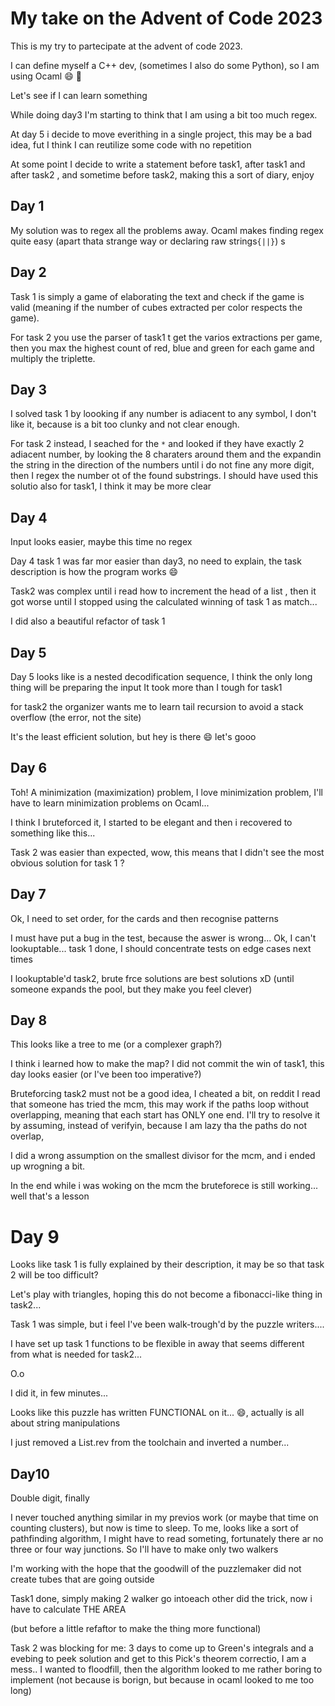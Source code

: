 # My take on the Advent of Code 2023

This is my try to partecipate at the advent of code 2023.

I can define myself a C++ dev, (sometimes I also do some Python), so I am using Ocaml :smile:
:camel:

Let's see if I can learn something

While doing day3 I'm starting to think that I am using a bit too much regex.

At day 5 i decide to move everithing in a single project, this may be a bad idea, fut I think I can reutilize some code with no repetition

At some point I decide to write a statement before task1, after task1 and after task2 , and sometime before task2, making this a sort of diary, enjoy

## Day 1
My solution was to regex all the problems away.
Ocaml makes finding regex quite easy (apart thata strange  way or declaring raw strings`{||}`)
s
## Day 2
Task 1 is simply a game of elaborating the text and check if the game is valid (meaning if the number of cubes extracted per color respects the game).

For task 2 you use the parser of task1 t get the varios extractions per game, then you max the highest count of red, blue and green for each game and multiply the triplette.

## Day 3
I solved task 1 by loooking if any number is adiacent to any symbol, I don't like it, because is a bit too clunky and not clear enough.

For task 2 instead, I seached for the `*` and looked if they have exactly 2 adiacent number, by looking the 8 charaters around them and the expandin the string in the direction of the numbers until i do not fine any more digit, then I regex the number ot of the found substrings. I should have used this solutio also for task1, I think it may be more clear

## Day 4

Input looks easier, maybe this time no regex

Day 4 task 1 was far mor easier than day3, no need to explain, the task description is how the program works :smile:

Task2 was complex until i read how to increment the head of a list , then it got worse until I stopped using the calculated winning of task 1 as match...

I did also a beautiful refactor of task 1

## Day 5

Day 5 looks like is a nested decodification sequence, I think the only long thing will be preparing the input
It took more than I tough for task1

for task2 the organizer wants me to learn tail recursion to avoid a stack overflow (the error, not the site)

It's the least efficient solution, but hey is there :smile: let's gooo

## Day 6

Toh! A minimization (maximization) problem, I love minimization problem, I'll have to learn minimization problems on Ocaml...

I think I bruteforced it, I started to be elegant and then i recovered to something like this...

Task 2 was easier than expected, wow, this means that I didn't see the most obvious solution for task 1 ?

## Day 7

Ok, I need to set order, for the cards and then recognise patterns

I must have put a bug in the test, because the aswer is wrong...
Ok, I can't lookuptable... task 1 done, I should concentrate tests on edge cases next times

I lookuptable'd task2, brute frce solutions are best solutions xD (until someone expands the pool, but they make you feel clever)

## Day 8

This looks like a tree to me (or a complexer graph?)

I think i learned how to make the map?
I did not commit the win of task1, this day looks easier (or I've been too imperative?)

Bruteforcing task2 must not be a good idea, I cheated a bit, on reddit I read that someone has tried the mcm, this may work if the paths loop without overlapping, meaning that each start has ONLY one end.
I'll try to resolve it by assuming, instead of verifyin, because I am lazy tha the paths do not overlap,

I did a wrong assumption on the smallest divisor for the mcm, and i ended up wrogning a bit.

In the end while i was woking on the mcm the bruteforece is still working... well that's a lesson

# Day 9

Looks like task 1 is fully explained by their description, it may be so that task 2 will be too difficult?

Let's play with triangles, hoping this do not become a fibonacci-like thing in task2...

Task 1 was simple, but i feel I've been walk-trough'd by the puzzle writers....

I have set up task 1 functions to be flexible in away that seems different from what is needed for task2...

O.o

I did it, in few minutes...

Looks like this puzzle has written FUNCTIONAL on it... :smile:, actually is all about string manipulations

I just removed a List.rev from the toolchain and inverted a number...

## Day10

Double digit, finally

I never touched anything similar in my previos work (or maybe that time on counting clusters), but now is time to sleep.
To me, looks like a sort of pathfinding algorithm, I might have to read someting, fortunately there ar no three or four way junctions.
So I'll have to make only two walkers

I'm working with the hope that the goodwill of the puzzlemaker did not create tubes that are going outside

Task1 done, simply making 2 walker go intoeach other did the trick, now i have to calculate THE AREA

(but before a little refaftor to make the thing more functional)

Task 2 was blocking for me:
3 days to come up to Green's integrals and a evebing to peek solution and get to this Pick's theorem correctio, I am a mess..
I wanted to floodfill, then the algorithm looked to me rather boring to implement (not because is borign, but because in ocaml looked to me too long)

